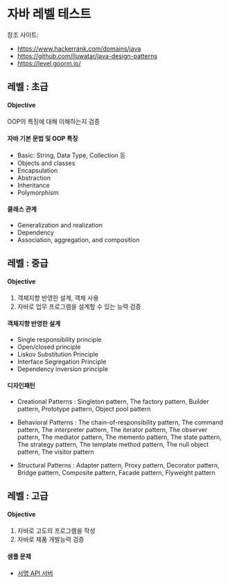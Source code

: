 # 자바 레벨 테스트
참조 사이트: 
* https://www.hackerrank.com/domains/java
* https://github.com/iluwatar/java-design-patterns
* https://level.goorm.io/

## 레벨 : 초급
#### Objective
OOP의 특징에 대해 이해하는지 검증

#### 자바 기본 문법 및 OOP 특징
* Basic: String, Data Type, Collection 등
* Objects and classes
* Encapsulation
* Abstraction
* Inheritance
* Polymorphism

#### 클래스 관계
* Generalization and realization
* Dependency
* Association, aggregation, and composition

## 레벨 : 중급

#### Objective
1. 객체지향 반영한 설계, 객체 사용
2. 자바로 업무 프로그램을 설계할 수 있는 능력 검증


#### 객체지향 반영한 설계
* Single responsibility principle
* Open/closed principle
* Liskov Substitution Principle
* Interface Segregation Principle
* Dependency inversion principle

#### 디자인패턴
* Creational Patterns : Singleton pattern, The factory pattern, Builder pattern, 
Prototype pattern, Object pool pattern

* Behavioral Patterns :
The chain-of-responsibility pattern, The command pattern, 
The interpreter pattern, The iterator pattern, The observer pattern,
The mediator pattern, The memento pattern, The state pattern,
The strategy pattern, The template method pattern, The null object pattern,
The visitor pattern

* Structural Patterns : Adapter pattern, Proxy pattern, Decorator pattern,
Bridge pattern, Composite pattern, Facade pattern, Flyweight pattern


## 레벨 : 고급

#### Objective
1. 자바로 고도의 프로그램을 작성
2. 자바로 제품 개발능력 검증

#### 샘플 문제

* [서명 API 서버](https://github.com/jeongho-song/java-level/blob/main/api_server.md)
